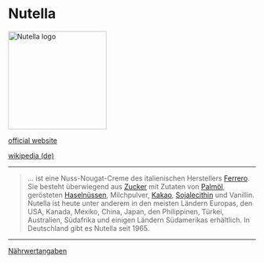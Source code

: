 # Nutella

<img src="https://upload.wikimedia.org/wikipedia/commons/8/8a/Logo_Nutella.svg" height="200" alt="Nutella logo">

[official website](https://www.nutella.com/)

[wikipedia (de)](https://de.wikipedia.org/wiki/Nutella)

---
> ... ist eine Nuss-Nougat-Creme des italienischen Herstellers [Ferrero](/connected_world/konzerne/ferrero.html). Sie besteht überwiegend aus [Zucker](/connected_world/nahrung/zucker.html) mit Zutaten von [Palmöl](/connected_world//nahrung/palmoel.html), gerösteten [Haselnüssen](/connected_world/nahrung/haselnuss.html), Milchpulver, [Kakao](/connected_world/nahrung/kakao.html), [Sojalecithin](/connected_world/nahrung/sojalecithin.html) und Vanillin. Nutella ist heute unter anderem in den meisten Ländern Europas, den USA, Kanada, Mexiko, China, Japan, den Philippinen, Türkei, Australien, Südafrika und einigen Ländern Südamerikas erhältlich. In Deutschland gibt es Nutella seit 1965.  

---

[Nährwertangaben](https://www.nutella.com/de/de/naehrwertangaben)
